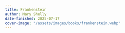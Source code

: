 ```yaml
---
title: Frankenstein
author: Mary Shelly
date-finished: 2025-07-17
cover-image: "/assets/images/books/frankenstein.webp" 
---
```



